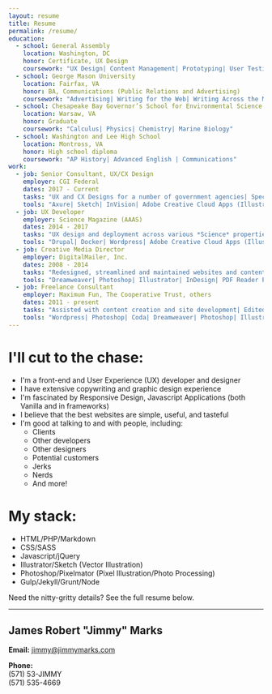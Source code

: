 ```yaml
---
layout: resume
title: Resume
permalink: /resume/
education:
  - school: General Assembly
    location: Washington, DC
    honor: Certificate, UX Design
    coursework: "UX Design| Content Management| Prototyping| User Testing| Web Accessibility"
  - school: George Mason University
    location: Fairfax, VA
    honor: BA, Communications (Public Relations and Advertising)
    coursework: "Advertising| Writing for the Web| Writing Across the Media| Web Accessibility| Foundations of Mass Communication| Tech in Contemporary America| Cultural Studies"
  - school: Chesapeake Bay Governor’s School for Environmental Science and Mathematics
    location: Warsaw, VA
    honor: Graduate
    coursework: "Calculus| Physics| Chemistry| Marine Biology"
  - school: Washington and Lee High School
    location: Montross, VA
    honor: High school diploma
    coursework: "AP History| Advanced English | Communications"
work:
  - job: Senior Consultant, UX/CX Design
    employer: CGI Federal
    dates: 2017 - Current
    tasks: "UX and CX Designs for a number of government agencies| Specializing in rapid prototyping, clickable wireframing and the development of Design Pattern Libraries"
    tools: "Axure| Sketch| InVision| Adobe Creative Cloud Apps (Illustrator, Photoshop, etc.| UXPin"
  - job: UX Developer
    employer: Science Magazine (AAAS)
    dates: 2014 - 2017
    tasks: "UX design and deployment across various *Science* properties| Focused on the improvement of internal processes and employees user experience| Built blogs, microsites, and sections of sciencemag.org using version-controlled code bases and styleguides| Oversaw the implementation and upkeep of ads on the sites| Developed an outreach program for the annual company conference| Created wireframes and mockups for new content areas| Worked on employee training materials and ongoing outreach with stakeholders"
    tools: "Drupal| Docker| Wordpress| Adobe Creative Cloud Apps (Illustrator, Photoshop, etc.)| Node.js| Gulp| Jekyll| PatternLab| UXPin| OmniGraffle| Invision | Adobe DTM | JIRA"
  - job: Creative Media Director
    employer: DigitalMailer, Inc.
    dates: 2008 - 2014
    tasks: "Redesigned, streamlined and maintained websites and content; installed CMS systems and analytics software| Ran and created content for three separate industry focused blogs; styled and integrated blogs into various websites| Assisted with development of several technology products| Created various print media pieces, such as advertisements, white papers, brochures, business cards, etc.| Wrote case studies, press releases, articles and other copy| Constructed a social media presence across several channels; wrote a social media guide for the use of clients and potential clients| Designed new templates for email newsletters and alerts; Created custom work for clients and partners| Spoke at several industry events; worked the floor at exhibitor’s halls; traveled to conferences across the country| Scheduled and managed webinars and other online meetings"
    tools: "Dreamweaver| Photoshop| Illustrator| InDesign| PDF Reader Pro| Microsoft Word| Powerpoint| Excel| MAMP| SalesForce| Twitter client for Mac| Google Analytics| AdWords| FeedBurner| Interspire email marketing tools| Active Campaign email marketing tools| MailChimp email marketing tools| Wordpress| Blogger"
  - job: Freelance Consultant
    employer: Maximum Fun, The Cooperative Trust, others
    dates: 2011 - present
    tasks: "Assisted with content creation and site development| Edited articles and industry-related content| Created artistic content for t-shirts and apparel"
    tools: "Wordpress| Photoshop| Coda| Dreamweaver| Photoshop| Illustrator| Pixelmator"
---
```

# I'll cut to the chase:

- I'm a front-end and User Experience (UX) developer and designer
- I have extensive copywriting and graphic design experience
- I'm fascinated by Responsive Design, Javascript Applications (both Vanilla and in frameworks)
- I believe that the best websites are simple, useful, and tasteful
- I'm good at talking to and with people, including:
  - Clients
  - Other developers
  - Other designers
  - Potential customers
  - Jerks
  - Nerds
  - And more!

# My stack:

- HTML/PHP/Markdown
- CSS/SASS
- Javascript/jQuery
- Illustrator/Sketch (Vector Illustration)
- Photoshop/Pixelmator (Pixel Illustration/Photo Processing)
- Gulp/Jekyll/Grunt/Node

Need the nitty-gritty details? See the full resume below.

***

## James Robert "Jimmy" Marks

__Email:__ [jimmy@jimmymarks.com](mailto:jimmy@jimmymarks.com)

__Phone:__   
(571) 53-JIMMY  
(571) 535-4669
